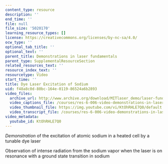 ```yaml
---
content_type: resource
description: ''
end_time: ''
file: null
file_size: '5020170'
learning_resource_types: []
license: https://creativecommons.org/licenses/by-nc-sa/4.0/
ocw_type: ''
optional_tab_title: ''
optional_text: ''
parent_title: Demonstrations in laser fundamentals
parent_type: SupplementalResourceSection
related_resources_text: ''
resource_index_text: ''
resourcetype: Video
start_time: ''
title: Dye Laser Excitation of Sodium
uid: f48a8c0d-80bc-164e-0119-86524a6b2893
video_files:
  archive_url: http://www.archive.org/download/MITlaser_demo/laser-fund-demo-14_300k.mp4
  video_captions_file: /courses/res-6-006-video-demonstrations-in-lasers-and-optics-spring-2008/a9abbf516a9f534ca2111c9bcf400adf_KtOhRHLE7Q0.vtt
  video_thumbnail_file: https://img.youtube.com/vi/KtOhRHLE7Q0/default.jpg
  video_transcript_file: /courses/res-6-006-video-demonstrations-in-lasers-and-optics-spring-2008/84d2f51230c7dd63f95ca21bd02e32cb_KtOhRHLE7Q0.pdf
video_metadata:
  youtube_id: KtOhRHLE7Q0
---
```


_Demonstration_ of the excitation of atomic sodium in a heated cell by a tunable dye laser

Observation of intense radiation from the sodium vapor when the laser is on resonance with a ground state transition in sodium

